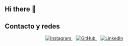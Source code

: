 ## Hi there 👋

<!--
**marioromerx/marioromerx** is a ✨ _special_ ✨ repository because its `README.md` (this file) appears on your GitHub profile.

Here are some ideas to get you started:

- 🔭 I’m currently working on ...
- 🌱 I’m currently learning ...
- 👯 I’m looking to collaborate on ...
- 🤔 I’m looking for help with ...
- 💬 Ask me about ...
- 📫 How to reach me: ...
- 😄 Pronouns: ...
- ⚡ Fun fact: ...
-->
## Contacto y redes

<p align="center">
  <a href="https://www.instagram.com/marioromera" target="_blank" rel="noopener">
    <img src="https://img.icons8.com/fluency/48/000000/instagram-new.png" alt="Instagram"/>
  </a>
  &nbsp;&nbsp;
  <a href="https://github.com/marioromerx" target="_blank" rel="noopener">
    <img src="https://img.icons8.com/fluency/48/000000/github.png" alt="GitHub"/>
  </a>
  &nbsp;&nbsp;
  <a href="https://www.linkedin.com/in/marioromera" target="_blank" rel="noopener">
    <img src="https://img.icons8.com/fluency/48/000000/linkedin.png" alt="LinkedIn"/>
  </a>
</p>
